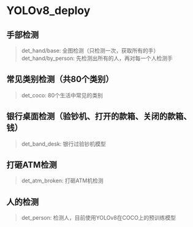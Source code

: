 # YOLOv8_deploy
## 手部检测
> det_hand/base: 全图检测（只检测一次，获取所有的手）
> det_hand/by_person: 先检测出所有的人，再对每一个人检测手

## 常见类别检测（共80个类别）
> det_coco: 80个生活中常见的类别

## 银行桌面检测（验钞机、打开的款箱、关闭的款箱、钱）
> det_band_desk: 银行过验钞机模型

## 打砸ATM检测
> det_atm_broken: 打砸ATM机检测

## 人的检测
> det_person: 检测人，目前使用YOLOv8在COCO上的预训练模型
> 